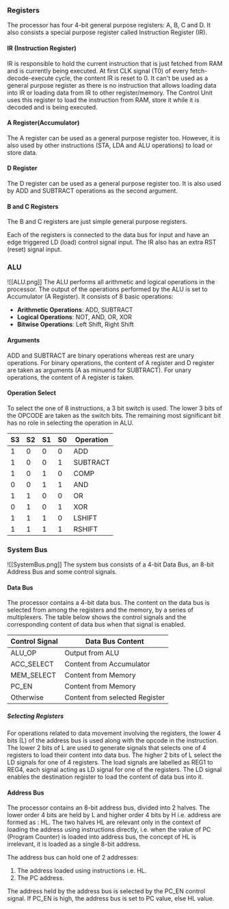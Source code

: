 ### Registers

The processor has four 4-bit general purpose registers: A, B, C and D. It also consists a special purpose register called Instruction Register (IR).

#### IR (Instruction Register)
IR is responsible to hold the current instruction that is just fetched from RAM and is currently being executed. At first CLK signal (T0) of every fetch-decode-execute cycle, the content IR is reset to 0. It can't be used as a general purpose register as there is no instruction that allows loading data into IR or loading data from IR to other register/memory. The Control Unit uses this register to load the instruction from RAM, store it while it is decoded and is being executed.

#### A Register(Accumulator)
The A register can be used as a general purpose register too. However, it is also used by other instructions (STA, LDA and ALU operations) to load or store data.

#### D Register
The D register can be used as a general purpose register too. It is also used by ADD and SUBTRACT operations as the second argument.

#### B and C Registers
The B and C registers are just simple general purpose registers.

Each of the registers is connected to the data bus for input and have an edge triggered LD (load) control signal input. The IR also has an extra RST (reset) signal input.




### ALU
![[ALU.png]]
The ALU performs all arithmetic and logical operations in the processor. The output of the operations performed by the ALU is set to Accumulator (A Register). It consists of 8 basic operations: 
- **Arithmetic Operations**: ADD, SUBTRACT
- **Logical Operations**: NOT, AND, OR, XOR
- **Bitwise Operations**: Left Shift, Right Shift

#### Arguments
ADD and SUBTRACT are binary operations whereas rest are unary operations. For binary operations, the content of A register and D register are taken as arguments (A as minuend for SUBTRACT). For unary operations, the content of A register is taken.

#### Operation Select
To select the one of 8 instructions, a 3 bit switch is used. The lower 3 bits of the OPCODE are taken as the switch bits. The remaining most significant bit has no role in selecting the operation in ALU.

| S3  | S2  | S1  | S0  | Operation |
| --- | --- | --- | --- | --------- |
| 1   | 0   | 0   | 0   | ADD       |
| 1   | 0   | 0   | 1   | SUBTRACT  |
| 1   | 0   | 1   | 0   | COMP      |
| 0   | 0   | 1   | 1   | AND       |
| 1   | 1   | 0   | 0   | OR        |
| 0   | 1   | 0   | 1   | XOR       |
| 1   | 1   | 1   | 0   | LSHIFT    |
| 1   | 1   | 1   | 1   | RSHIFT    |




### System Bus
![[SystemBus.png]]
The system bus consists of a 4-bit Data Bus, an 8-bit Address Bus and some control signals. 

#### Data Bus
The processor contains a 4-bit data bus.  The content on the data bus is selected from among the registers and the memory, by a  series of multiplexers. The table below shows the control signals and the corresponding content of data bus when that signal is enabled. 

| Control Signal | Data Bus Content               |
| -------------- | ------------------------------ |
| ALU_OP         | Output from ALU                |
| ACC_SELECT     | Content from Accumulator       |
| MEM_SELECT     | Content from Memory            |
| PC_EN          | Content from Memory            |
| Otherwise      | Content from selected Register |

##### Selecting Registers
For operations related to data movement involving the registers, the lower 4 bits (L) of the address bus is used along with the opcode in the instruction. The lower 2 bits of L are used to generate signals that selects one of 4 registers to load their content into data bus. The higher 2 bits of L select the LD signals for one of 4 registers. The load signals are labelled as REG1 to REG4, each signal acting as LD signal for one of the registers. The LD signal enables the destination register to load the content of data bus into it.

#### Address Bus
The processor contains an 8-bit address bus, divided into 2 halves. The lower order 4 bits are held by L and higher order 4 bits by H i.e. address are formed as : HL. The two halves HL are relevant only in the context of loading the address using instructions directly, i.e. when the value of PC (Program Counter) is loaded into address bus, the concept of HL is irrelevant, it is loaded as a single 8-bit address.

The address bus can hold one of 2 addresses:
1. The address loaded using instructions i.e. HL.
2. The PC address.

The address held by the address bus is selected by the PC_EN control signal. If PC_EN is high, the address bus is set to PC value, else HL value.








